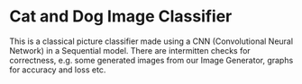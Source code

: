 # Cat and Dog Image Classifier
This is a classical picture classifier made using a CNN (Convolutional Neural Network) in a Sequential model. 
There are intermitten checks for correctness, e.g. some generated images from our Image Generator, graphs for accuracy and loss etc. 
